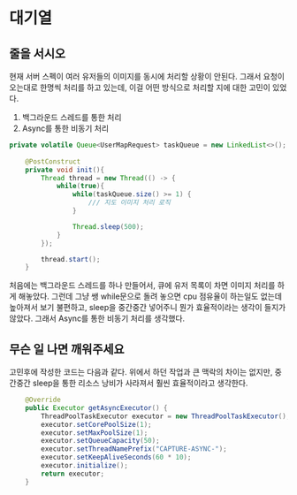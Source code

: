 # 대기열
## 줄을 서시오
현재 서버 스펙이 여러 유저들의 이미지를 동시에 처리할 상황이 안된다. 그래서 요청이 오는대로 한명씩 처리를 하고 있는데, 이걸 어떤 방식으로 처리할 지에 대한 고민이 있었다.

1. 백그라운드 스레드를 통한 처리
2. Async를 통한 비동기 처리

```java
private volatile Queue<UserMapRequest> taskQueue = new LinkedList<>();
    
    @PostConstruct
    private void init(){
        Thread thread = new Thread(() -> {
            while(true){
                while(taskQueue.size() >= 1) {
                    /// 지도 이미지 처리 로직
                }

                Thread.sleep(500);
            }
        });

        thread.start();
    }
```
처음에는 백그라운드 스레드를 하나 만들어서, 큐에 유저 목록이 차면 이미지 처리를 하게 해놓았다.
그런데 그냥 쌩 while문으로 돌려 놓으면 cpu 점유율이 하는일도 없는데 높아져서 보기 불편하고, sleep을 중간중간 넣어주니 뭔가 효율적이라는 생각이 들지가 않았다.
그래서 Async를 통한 비동기 처리를 생각했다.

## 무슨 일 나면 깨워주세요
고민후에 작성한 코드는 다음과 같다.
위에서 하던 작업과 큰 맥락의 차이는 없지만, 중간중간 sleep을 통한 리소스 낭비가 사라져서 훨씬 효율적이라고 생각한다.
```java
    @Override
    public Executor getAsyncExecutor() {
        ThreadPoolTaskExecutor executor = new ThreadPoolTaskExecutor();
        executor.setCorePoolSize(1);
        executor.setMaxPoolSize(1);
        executor.setQueueCapacity(50);
        executor.setThreadNamePrefix("CAPTURE-ASYNC-");
        executor.setKeepAliveSeconds(60 * 10);
        executor.initialize();
        return executor;
    }
```



